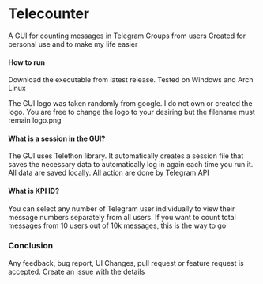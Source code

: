 # Telecounter
A GUI for counting messages in Telegram Groups from users
Created for personal use and to make my life easier

<h4> How to run</h4>

Download the executable from latest release. Tested on Windows and Arch Linux

The GUI logo was taken randomly from google. I do not own or created the logo. You are free to change the logo to your desiring but the filename must remain logo.png

<h4>What is a session in the GUI?</h4>

The GUI uses Telethon library. It automatically creates a session file that saves the necessary data to automatically log in again each time you run it. All data are saved locally. All action are done by Telegram API

<h4>What is KPI ID?</h4>

You can select any number of Telegram user individually to view their message numbers separately from all users. If you want to count total messages from 10 users out of 10k messages, this is the way to go

<h3>Conclusion</h3>

Any feedback, bug report, UI Changes, pull request or feature request is accepted. Create an issue with the details
